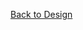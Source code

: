 [Back to Design](https://github.com/SirRexOfRider/CYBR404-UNK-Oregon-Trail/blob/main/Project/Design/Design.md)
